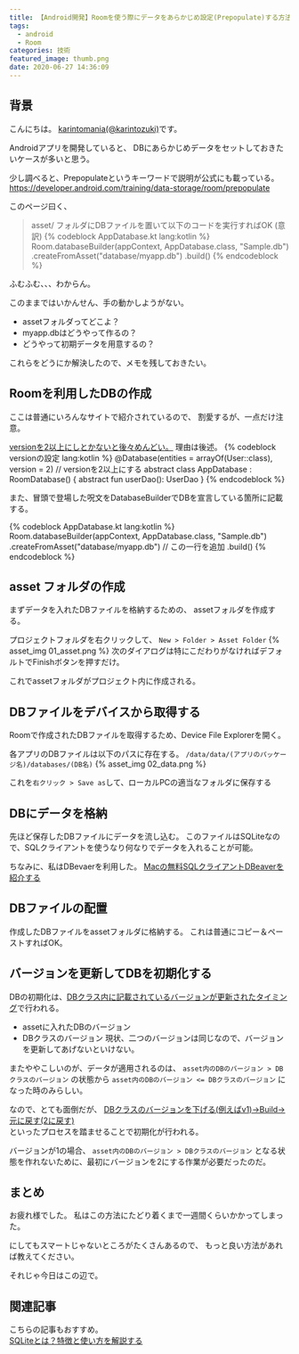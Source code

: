 ```yaml
---
title: 【Android開発】Roomを使う際にデータをあらかじめ設定(Prepopulate)する方法
tags:
  - android
  - Room
categories: 技術
featured_image: thumb.png
date: 2020-06-27 14:36:09
---
```



## 背景
こんにちは。 [karintomania(@karintozuki)](https://twitter.com/karintozuki)です。  

Androidアプリを開発していると、
DBにあらかじめデータをセットしておきたいケースが多いと思う。

<!-- more -->
少し調べると、Prepopulateというキーワードで説明が公式にも載っている。
https://developer.android.com/training/data-storage/room/prepopulate

このページ曰く、
> asset/ フォルダにDBファイルを置いて以下のコードを実行すればOK (意訳)
> {% codeblock AppDatabase.kt lang:kotlin %}
Room.databaseBuilder(appContext, AppDatabase.class, "Sample.db")
    .createFromAsset("database/myapp.db")
    .build()
{% endcodeblock %}


ふむふむ、、、わからん。

このままではいかんせん、手の動かしようがない。
- assetフォルダってどこよ？
- myapp.dbはどうやって作るの？
- どうやって初期データを用意するの？

これらをどうにか解決したので、メモを残しておきたい。

## Roomを利用したDBの作成

ここは普通にいろんなサイトで紹介されているので、
割愛するが、一点だけ注意。

<u>versionを2以上にしとかないと後々めんどい。</u>
理由は後述。
{% codeblock versionの設定 lang:kotlin %}
@Database(entities = arrayOf(User::class), version = 2) // versionを2以上にする
abstract class AppDatabase : RoomDatabase() {
    abstract fun userDao(): UserDao
}
{% endcodeblock %}

また、冒頭で登場した呪文をDatabaseBuilderでDBを宣言している箇所に記載する。

{% codeblock AppDatabase.kt lang:kotlin %}
Room.databaseBuilder(appContext, AppDatabase.class, "Sample.db")
    .createFromAsset("database/myapp.db") // この一行を追加
    .build()
{% endcodeblock %}

## asset フォルダの作成
まずデータを入れたDBファイルを格納するための、
assetフォルダを作成する。

プロジェクトフォルダを右クリックして、
`New > Folder > Asset Folder`
{% asset_img 01_asset.png %}
次のダイアログは特にこだわりがなければデフォルトでFinishボタンを押すだけ。

これでassetフォルダがプロジェクト内に作成される。

## DBファイルをデバイスから取得する
Roomで作成されたDBファイルを取得するため、Device File Explorerを開く。

各アプリのDBファイルは以下のパスに存在する。
`/data/data/(アプリのパッケージ名)/databases/(DB名)`
{% asset_img 02_data.png %}

これを`右クリック > Save as`して、ローカルPCの適当なフォルダに保存する

## DBにデータを格納
先ほど保存したDBファイルにデータを流し込む。
このファイルはSQLiteなので、SQLクライアントを使うなり何なりでデータを入れることが可能。

ちなみに、私はDBevaerを利用した。
[Macの無料SQLクライアントDBeaverを紹介する](/2020/05/2020-0508-dbeaver/)

## DBファイルの配置
作成したDBファイルをassetフォルダに格納する。
これは普通にコピー＆ペーストすればOK。


## バージョンを更新してDBを初期化する
DBの初期化は、<u>DBクラス内に記載されているバージョンが更新されたタイミング</u>で行われる。

- assetに入れたDBのバージョン
- DBクラスのバージョン
現状、二つのバージョンは同じなので、バージョンを更新してあげないといけない。

またややこしいのが、データが適用されるのは、
`asset内のDBのバージョン > DBクラスのバージョン`
の状態から
`asset内のDBのバージョン <= DBクラスのバージョン`
になった時のみらしい。

なので、とても面倒だが、
<u>DBクラスのバージョンを下げる(例えばv1)→Build→元に戻す(2に戻す)</u>  
といったプロセスを踏ませることで初期化が行われる。

バージョンが1の場合、
`asset内のDBのバージョン > DBクラスのバージョン`
となる状態を作れないために、最初にバージョンを2にする作業が必要だったのだ。

## まとめ
お疲れ様でした。
私はこの方法にたどり着くまで一週間くらいかかってしまった。

にしてもスマートじゃないところがたくさんあるので、
もっと良い方法があれば教えてください。

それじゃ今日はこの辺で。

## 関連記事
こちらの記事もおすすめ。  
[SQLiteとは？特徴と使い方を解説する](/2020/06/2020-0610-sqlite/)